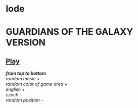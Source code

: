 # lode
# GUARDIANS OF THE GALAXY VERSION
## [Play](https://deesdav.github.io/lode/)

<i><b>from top to bottom</b></i><br>
<i>random music +</i><br>
<i>random color of game area +</i><br>
<i>english +</i><br>
<i>czech -</i><br>
<i>random position -</i><br>
